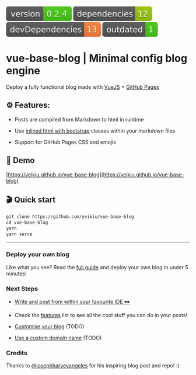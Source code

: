 <img src=".ci/npm-version-badge.svg" /> <img src=".ci/npm-dependencies-badge.svg" /> <img src=".ci/npm-devdependencies-badge.svg" /> <img src=".ci/npm-outdated-dependencies-badge.svg" />


# vue-base-blog | Minimal config blog engine

Deploy a fully functional blog made with [VueJS](https://vuejs.org/) + [GitHub Pages](https://guides.github.com/features/pages/)


## ⚙️ Features:

* Posts are compiled from Markdown to html in runtime

* Use [inlined html with bootstrap](https://yeikiu.github.io/vue-base-blog/#/features/inline-bootstrap-html) classes within your markdown files

* Support for GitHub Pages CSS and emojis


## 👀 Demo

[https://yeikiu.github.io/vue-base-blog](https://yeikiu.github.io/vue-base-blog)


## 🎬 Quick start

    git clone https://github.com/yeikiu/vue-base-blog
    cd vue-base-blog
    yarn
    yarn serve

---


### Deploy your own blog

Like what you see?
Read the [full guide](https://yeikiu.github.io/vue-base-blog/#/guide/setup-yor-own-blog) and deploy your own blog in under 5 minutes!


### Next Steps

- [Write and post from within your favourite IDE 🕶](/#/guide/post-with-your-favourite-ide)

- Check the [features](/#/features) list to see all the cool stuff you can do in your posts!

- [Customise your blog](/#/guide/customise-your-blog) (TODO)

- [Use a custom domain name](/#/guide/use-a-custom-domain-name) (TODO)


### Credits

Thanks to [@josephharveyangeles](https://github.com/josephharveyangeles/vue-markdown-blog) for his inspiring blog post and repo! :)